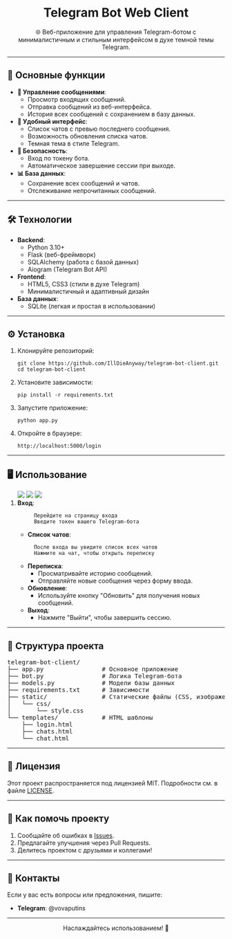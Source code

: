 <h1 align="center">Telegram Bot Web Client</h1>

<p align="center">
  🌐 Веб-приложение для управления Telegram-ботом с минималистичным и стильным интерфейсом в духе темной темы Telegram.
</p>

---

<h2>🚀 Основные функции</h2>

<ul>
  <li><strong>📨 Управление сообщениями</strong>:
    <ul>
      <li>Просмотр входящих сообщений.</li>
      <li>Отправка сообщений из веб-интерфейса.</li>
      <li>История всех сообщений с сохранением в базу данных.</li>
    </ul>
  </li>
  <li><strong>💬 Удобный интерфейс</strong>:
    <ul>
      <li>Список чатов с превью последнего сообщения.</li>
      <li>Возможность обновления списка чатов.</li>
      <li>Темная тема в стиле Telegram.</li>
    </ul>
  </li>
  <li><strong>🔐 Безопасность</strong>:
    <ul>
      <li>Вход по токену бота.</li>
      <li>Автоматическое завершение сессии при выходе.</li>
    </ul>
  </li>
  <li><strong>📊 База данных</strong>:
    <ul>
      <li>Сохранение всех сообщений и чатов.</li>
      <li>Отслеживание непрочитанных сообщений.</li>
    </ul>
  </li>
</ul>

---

<h2>🛠 Технологии</h2>

<ul>
  <li><strong>Backend</strong>:
    <ul>
      <li>Python 3.10+</li>
      <li>Flask (веб-фреймворк)</li>
      <li>SQLAlchemy (работа с базой данных)</li>
      <li>Aiogram (Telegram Bot API)</li>
    </ul>
  </li>
  <li><strong>Frontend</strong>:
    <ul>
      <li>HTML5, CSS3 (стили в духе Telegram)</li>
      <li>Минималистичный и адаптивный дизайн</li>
    </ul>
  </li>
  <li><strong>База данных</strong>:
    <ul>
      <li>SQLite (легкая и простая в использовании)</li>
    </ul>
  </li>
</ul>

---

<h2>⚙️ Установка</h2>

<ol>
  <li>Клонируйте репозиторий:
    <pre><code>git clone https://github.com/IllDieAnyway/telegram-bot-client.git
cd telegram-bot-client</code></pre>
  </li>
  <li>Установите зависимости:
    <pre><code>pip install -r requirements.txt</code></pre>
  </li>
  <li>Запустите приложение:
    <pre><code>python app.py</code></pre>
  </li>
  <li>Откройте в браузере:
    <pre><code>http://localhost:5000/login</code></pre>
  </li>
</ol>

---

<h2>🖥 Использование</h2>

<ol>
  
    
  <img src="https://github.com/user-attachments/assets/901cd0ba-aa3d-4075-90a1-5ad1f8b36f89">
  <img src="https://github.com/user-attachments/assets/47742977-992e-41d2-900c-eb196d8caa7d">
  <img src="https://github.com/user-attachments/assets/fa1087d6-2425-42da-87a0-c6bd870a6506">

  <li><strong>Вход</strong>:
  <ul>
  
    
      Перейдите на страницу входа
      Введите токен вашего Telegram-бота
    
    
  </li>
  
  <li><strong>Список чатов</strong>:
    
      После входа вы увидите список всех чатов
      Нажмите на чат, чтобы открыть переписку

  </li>
  <li><strong>Переписка</strong>:
    <ul>
      <li>Просматривайте историю сообщений.</li>
      <li>Отправляйте новые сообщения через форму ввода.</li>
    </ul>
  </li>
  <li><strong>Обновление</strong>:
    <ul>
      <li>Используйте кнопку "Обновить" для получения новых сообщений.</li>
    </ul>
  </li>
  <li><strong>Выход</strong>:
    <ul>
      <li>Нажмите "Выйти", чтобы завершить сессию.</li>
    </ul>
  </li>
</ol>

---

<h2>📁 Структура проекта</h2>

<pre>
telegram-bot-client/
├── app.py                # Основное приложение
├── bot.py                # Логика Telegram-бота
├── models.py             # Модели базы данных
├── requirements.txt      # Зависимости
├── static/               # Статические файлы (CSS, изображения)
│   └── css/
│       └── style.css
└── templates/            # HTML шаблоны
    ├── login.html
    ├── chats.html
    └── chat.html
</pre>

---

<h2>📄 Лицензия</h2>

<p>Этот проект распространяется под лицензией MIT. Подробности см. в файле <a href="LICENSE">LICENSE</a>.</p>

---

<h2>🤝 Как помочь проекту</h2>

<ol>
  <li>Сообщайте об ошибках в <a href="https://github.com/IllDieAnyway/telegram-bot-client/issues">Issues</a>.</li>
  <li>Предлагайте улучшения через Pull Requests.</li>
  <li>Делитесь проектом с друзьями и коллегами!</li>
</ol>

---

<h2>📧 Контакты</h2>

<p>Если у вас есть вопросы или предложения, пишите:</p>
<ul>
  <li><strong>Telegram</strong>: @vovaputins</li>
</ul>

---

<p align="center">Наслаждайтесь использованием! 🚀</p>
